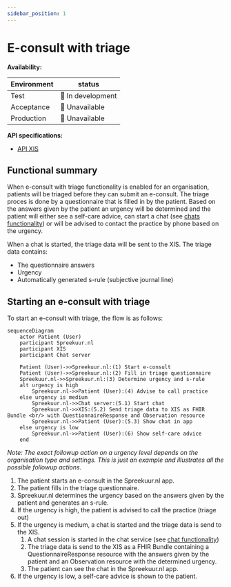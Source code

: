 ```yaml
---
sidebar_position: 1
---
```

# E-consult with triage
**Availability:**

| Environment | status            |
|-------------|-------------------|
| Test        | 🚧 In development |
| Acceptance  | 🛑 Unavailable    |
| Production  | 🛑 Unavailable    |

**API specifications:**
* [API XIS](/openapi/econsult-triage-xis)

## Functional summary
When e-consult with triage functionality is enabled for an organisation, patients will be triaged before they can submit 
an e-consult. The triage proces is done by a questionnaire that is filled in by the patient. Based on the answers given by the
patient an urgency will be determined and the patient will either see a self-care advice, can start a chat (see [chats functionality](/features/chat/chats)) 
or will be advised to contact the practice by phone based on the urgency.

When a chat is started, the triage data will be sent to the XIS. The triage data contains:
- The questionnaire answers
- Urgency
- Automatically generated s-rule (subjective journal line)

## Starting an e-consult with triage
To start an e-consult with triage, the flow is as follows:
```mermaid
sequenceDiagram
    actor Patient (User)
    participant Spreekuur.nl
    participant XIS
    participant Chat server
    
    Patient (User)->>Spreekuur.nl:(1) Start e-consult
    Patient (User)->>Spreekuur.nl:(2) Fill in triage questionnaire
    Spreekuur.nl->>Spreekuur.nl:(3) Determine urgency and s-rule
    alt urgency is high
        Spreekuur.nl->>Patient (User):(4) Advise to call practice
    else urgency is medium
        Spreekuur.nl->>Chat server:(5.1) Start chat
        Spreekuur.nl->>XIS:(5.2) Send triage data to XIS as FHIR Bundle <br/> with QuestionnaireResponse and Observation resource
        Spreekuur.nl->>Patient (User):(5.3) Show chat in app
    else urgency is low
        Spreekuur.nl->>Patient (User):(6) Show self-care advice
    end
```
_Note: The exact followup action on a urgency level depends on the organisation type and settings. This is just an example
and illustrates all the possible followup actions._

1. The patient starts an e-consult in the Spreekuur.nl app.
2. The patient fills in the triage questionnaire.
3. Spreekuur.nl determines the urgency based on the answers given by the patient and generates an s-rule.
4. If the urgency is high, the patient is advised to call the practice (triage out)
5. If the urgency is medium, a chat is started and the triage data is send to the XIS.
    1. A chat session is started in the chat service (see [chat functionality](/features/chat/chats))
    2. The triage data is send to the XIS as a FHIR Bundle containing a QuestionnaireResponse resource with the answers given by the patient and an Observation resource with the determined urgency.
    3. The patient can see the chat in the Spreekuur.nl app.
6. If the urgency is low, a self-care advice is shown to the patient.